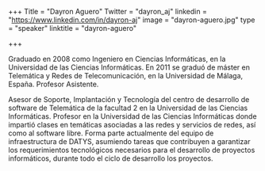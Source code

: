 +++
Title = "Dayron Aguero"
Twitter = "dayron_aj"
linkedin = "https://www.linkedin.com/in/dayron-aj"
image = "dayron-aguero.jpg"
type = "speaker"
linktitle = "dayron-aguero"

+++

Graduado en 2008 como Ingeniero en Ciencias Informáticas, en la Universidad de las Ciencias Informáticas. 
En 2011 se graduó de máster en Telemática y Redes de Telecomunicación, en la Universidad de Málaga, España. 
Profesor Asistente.

Asesor de Soporte, Implantación y Tecnología del centro de desarrollo de software de Telemática de la facultad 
2 en la Universidad de las Ciencias Informáticas. Profesor en la Universidad de las Ciencias Informáticas donde 
impartió clases en temáticas asociadas a las redes y servicios de redes, así como al software libre. Forma parte 
actualmente del equipo de infraestructura de DATYS, asumiendo tareas que contribuyen a garantizar los 
requerimientos tecnológicos necesarios para el desarrollo de proyectos informáticos, durante todo el ciclo de 
desarrollo los proyectos.
